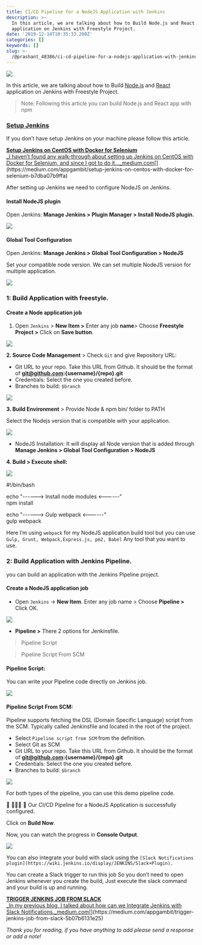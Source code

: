 ```yaml
---
title: CI/CD Pipeline for a NodeJS Application with Jenkins
description: >-
  In this article, we are talking about how to Build Node.js and React
  application on Jenkins with Freestyle Project.
date: '2019-12-14T10:35:33.200Z'
categories: []
keywords: []
slug: >-
  /@prashant_48386/ci-cd-pipeline-for-a-nodejs-application-with-jenkins-fa3cc7fad13a
---
```


![](../img/1__rPmgvGhH1kyjnLCWhEVtFw.jpeg)

In this article, we are talking about how to Build [Node.js](https://nodejs.org/en/) and [React](https://reactjs.org/) application on Jenkins with Freestyle Project.

> Note: Following this article you can build Node.js and React app with npm

### [Setup Jenkins](https://medium.com/appgambit/setup-jenkins-on-centos-with-docker-for-selenium-b7dba07b9ffa "https://medium.com/appgambit/setup-jenkins-on-centos-with-docker-for-selenium-b7dba07b9ffa")

If you don’t have setup Jenkins on your machine please follow this article.

[**Setup Jenkins on CentOS with Docker for Selenium**  
_I haven’t found any walk-through about setting up Jenkins on CentOS with Docker for Selenium, and since I got to do it…_medium.com](https://medium.com/appgambit/setup-jenkins-on-centos-with-docker-for-selenium-b7dba07b9ffa "https://medium.com/appgambit/setup-jenkins-on-centos-with-docker-for-selenium-b7dba07b9ffa")[](https://medium.com/appgambit/setup-jenkins-on-centos-with-docker-for-selenium-b7dba07b9ffa)

After setting up Jenkins we need to configure NodeJS on Jenkins.

#### Install NodeJS plugin

Open Jenkins: **Manage Jenkins > Plugin Manager > Install NodeJS plugin.**

![](../img/1__8pYukWA__1JOHyT3qLSrgRQ.png)

#### Global Tool Configuration

Open Jenkins: **Manage Jenkins > Global Tool Configuration > NodeJS**

Set your compatible node version. We can set multiple NodeJS version for multiple application.

![](../img/1__hTYkddHmK74qkV3OVYR1dg.png)

### 1: Build Application with freestyle.

#### Create a Node application job

1.  Open `Jenkins` > **New Item >** Enter any job **name**\> Choose **Freestyle Project >** Click on **Save button**.

![](../img/1__YDByNQdY1Uv6__nf6SQpHrg.png)

**2\. Source Code Management** > Check `Git` and give Repository URL:

*   Git URL to your repo. Take this URL from Github. It should be the format of **git@github.com:{username}/{repo}.git**
*   Credentials: Select the one you created before.
*   Branches to build: `$branch`

![](../img/1__SaVLcgTx3ajKPfHb1ssH5g.png)

**3\. Build Environment** > Provide Node & npm bin/ folder to PATH

Select the Nodejs version that is compatible with your application.

![](../img/1__m__U27rsYETQ5euQEP3____kw.png)

*   NodeJS Installation: It will display all Node version that is added through **Manage Jenkins > Global Tool Configuration > NodeJS**

**4\. Build > Execute shell:**

![](../img/1__VIFZLzOLvb8dnhrYsvYs2Q.png)

#!/bin/bash

echo "------> Install node modules <------"  
npm install

echo "------> Gulp webpack <------"  
gulp webpack

Here I’m using `webpack` for my NodeJS application build tool but you can use `Gulp, Grunt, Webpack,Express.js, pm2, Babel` Any tool that you want to use.

### 2: Build Application with Jenkins Pipeline.

you can build an application with the Jenkins Pipeline project.

#### Create a NodeJS application job

*   Open `Jenkins` -> **New Item**. Enter any job name > Choose **Pipeline >** Click OK.

![](../img/1__3XB8pzrE6FIT931KQAT6Bw.png)

*   **Pipeline >** There 2 options for Jenkinsfile.

> Pipeline Script

> Pipeline Script From SCM

#### Pipeline Script:

You can write your Pipeline code directly on Jenkins job.

![](../img/1__5suMMQxE__pew9snFJahTlA.png)

#### Pipeline Script From SCM:

Pipeline supports fetching the DSL (Domain Specific Language) script from the SCM. Typically called Jenkinsfile and located in the root of the project.

*   Select `Pipeline script from SCM` from the definition.
*   Select Git as SCM
*   Git URL to your repo. Take this URL from Github. It should be the format of **git@github.com:{username}/{repo}.git**
*   Credentials: Select the one you created before.
*   Branches to build: `$branch`

![](../img/1__rXDiV8__HJL2raUyjdeEDJg.png)

For both types of the pipeline, you can use this demo pipeline code.

🎊 🎉🤖🎊 🎉 Our CI/CD Pipeline for a NodeJS Application is successfully configured.

Click on **Build Now**.

Now, you can watch the progress in **Console Output**.

![](../img/1__2Uy__tvDxB____6O1KELrwfwQ.png)

You can also integrate your build with slack using the `[Slack Notifications plugin](https://wiki.jenkins.io/display/JENKINS/Slack+Plugin).`

You can create a Slack trigger to run this job So you don’t need to open Jenkins whenever you create the build, Just execute the slack command and your build is up and running.

[**TRIGGER JENKINS JOB FROM SLACK**  
_In my previous blog, I talked about how can we Integrate Jenkins with Slack Notifications._medium.com](https://medium.com/appgambit/trigger-jenkins-job-from-slack-5b07b6131e25 "https://medium.com/appgambit/trigger-jenkins-job-from-slack-5b07b6131e25")[](https://medium.com/appgambit/trigger-jenkins-job-from-slack-5b07b6131e25)

_Thank you for reading, if you have anything to add please send a response or add a note!_